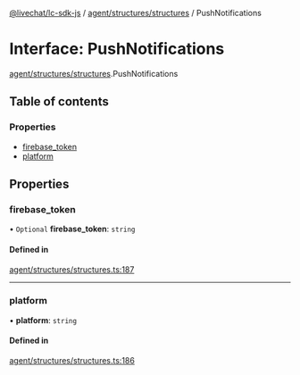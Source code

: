 [@livechat/lc-sdk-js](../README.md) / [agent/structures/structures](../modules/agent_structures_structures.md) / PushNotifications

# Interface: PushNotifications

[agent/structures/structures](../modules/agent_structures_structures.md).PushNotifications

## Table of contents

### Properties

- [firebase\_token](agent_structures_structures.PushNotifications.md#firebase_token)
- [platform](agent_structures_structures.PushNotifications.md#platform)

## Properties

### firebase\_token

• `Optional` **firebase\_token**: `string`

#### Defined in

[agent/structures/structures.ts:187](https://github.com/livechat/lc-sdk-js/blob/d267eeb/src/agent/structures/structures.ts#L187)

___

### platform

• **platform**: `string`

#### Defined in

[agent/structures/structures.ts:186](https://github.com/livechat/lc-sdk-js/blob/d267eeb/src/agent/structures/structures.ts#L186)
